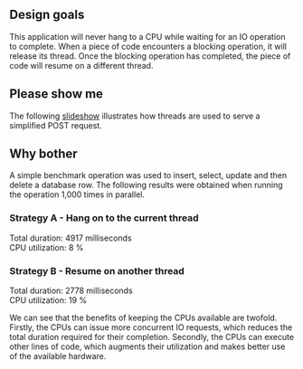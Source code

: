 ## Design goals

This application will never hang to a CPU while waiting for an IO operation 
to complete. When a piece of code encounters a blocking operation, it will 
release its thread. Once the blocking operation has completed, the piece 
of code will resume on a different thread.

## Please show me

The following <a href="https://docs.google.com/presentation/embed?id=1DdCpFs9EYgmsFgImsViGXwinHkAsmOX702d7DtDIkEU&start=true&loop=false&delayms=3000" target="_blank">slideshow</a>
illustrates how threads are used to serve a simplified POST request. 

## Why bother

A simple benchmark operation was used to insert, select, update
and then delete a database row. The following results were obtained
when running the operation 1,000 times in parallel.

### Strategy A - Hang on to the current thread

Total duration: 4917 milliseconds  
CPU utilization: 8 %  

### Strategy B - Resume on another thread

Total duration: 2778 milliseconds  
CPU utilization: 19 %

We can see that the benefits of keeping the CPUs available are twofold.
Firstly, the CPUs can issue more concurrent IO requests, which reduces the
total duration required for their completion. Secondly, the CPUs can execute
other lines of code, which augments their utilization and makes better
use of the available hardware.
